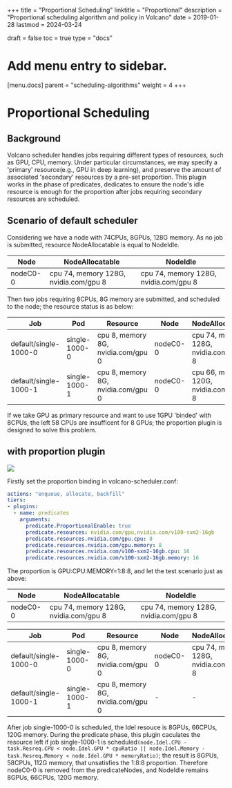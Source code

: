 +++
title = "Proportional Scheduling"
linktitle = "Proportional"
description = "Proportional scheduling algorithm and policy in Volcano"
date = 2019-01-28
lastmod = 2024-03-24

draft = false
toc = true
type = "docs"

# Add menu entry to sidebar.
[menu.docs]
  parent = "scheduling-algorithms"
  weight = 4
+++

# Proportional Scheduling

## Background

Volcano scheduler handles jobs requiring different types of resources, such as GPU, CPU, memory. Under particular circumstances, we may specify a 'primary' resource(e.g., GPU in deep learning), and preserve the amount of associated 'secondary' resources by a pre-set proportion. This plugin works in the phase of predicates, dedicates to ensure the node's idle resource is enough for the proportion after jobs requiring secondary resources are scheduled.

## Scenario of default scheduler

Considering we have a node with 74CPUs, 8GPUs, 128G memory. As no job is submitted, resource NodeAllocatable is equal to NodeIdle.

Node | NodeAllocatable | NodeIdle
---|---|---
nodeC0-0 | cpu 74, memory 128G, nvidia.com/gpu 8 | cpu 74, memory 128G, nvidia.com/gpu 8 |

Then two jobs requiring 8CPUs, 8G memory are submitted, and scheduled to the node; the resource status is as below:

Job | Pod | Resource | Node | NodeAllocatable | NodeIdle
---|---|---|---|---|---
default/single-1000-0 | single-1000-0 | cpu 8, memory 8G, nvidia.com/gpu 0 | nodeC0-0 | cpu 74, memory 128G, nvidia.com/gpu 8 | cpu 66, memory 120G, nvidia.com/gpu 8 |
default/single-1000-1 | single-1000-1 | cpu 8, memory 8G, nvidia.com/gpu 0 | nodeC0-0 | cpu 66, memory 120G, nvidia.com/gpu 8 | cpu 58, memory 112G, nvidia.com/gpu 8 |

If we take GPU as primary resource and want to use 1GPU 'binded' with 8CPUs, the left 58 CPUs are insufficent for 8 GPUs; the proportion plugin is designed to solve this problem.

## with proportion plugin

![](./images/proportional-diagram.png)

Firstly set the proportion binding in volcano-scheduler.conf:

```yaml
actions: "enqueue, allocate, backfill"
tiers:
- plugins:
  - name: predicates
    arguments:
      predicate.ProportionalEnable: true
      predicate.resources: nvidia.com/gpu,nvidia.com/v100-sxm2-16gb
      predicate.resources.nvidia.com/gpu.cpu: 8
      predicate.resources.nvidia.com/gpu.memory: 8
      predicate.resources.nvidia.com/v100-sxm2-16gb.cpu: 16
      predicate.resources.nvidia.com/v100-sxm2-16gb.memory: 16
```

The proportion is GPU:CPU:MEMORY=1:8:8, and let the test scenario just as above:

Node | NodeAllocatable | NodeIdle
---|---|---
nodeC0-0 | cpu 74, memory 128G, nvidia.com/gpu 8 | cpu 74, memory 128G, nvidia.com/gpu 8 |

Job | Pod | Resource | Node | NodeAllocatable | NodeIdle
---|---|---|---|---|---
default/single-1000-0 | single-1000-0 | cpu 8, memory 8G, nvidia.com/gpu 0 | nodeC0-0 | cpu 74, memory 128G, nvidia.com/gpu 8 | cpu 66, memory 120G, nvidia.com/gpu 8 |
default/single-1000-1 | single-1000-1 | cpu 8, memory 8G, nvidia.com/gpu 0 | - | - | - |

After job single-1000-0 is scheduled, the Idel resouce is 8GPUs, 66CPUs, 120G memory. During the predicate phase, this plugin caculates the resource left if job single-1000-1 is scheduled`(node.Idel.CPU - task.Resreq.CPU < node.Idel.GPU * cpuRatio ||
node.Idel.Memory - task.Resreq.Memory < node.Idel.GPU * memoryRatio)`; the result is 8GPUs, 58CPUs, 112G memory, that unsatisfies the 1:8:8 proportion. Therefore nodeC0-0 is removed from the predicateNodes, and NodeIdle remains 8GPUs, 66CPUs, 120G memory. 



